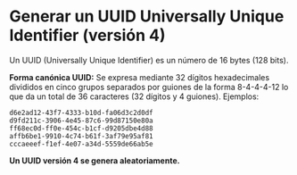 # Generar un UUID Universally Unique Identifier (versión 4)

Un UUID (Universally Unique Identifier) es un número de 16 bytes (128 bits). 

**Forma canónica UUID:** Se expresa mediante 32 dígitos hexadecimales divididos en cinco grupos separados por guiones de la forma 8-4-4-4-12 lo que da un total de 36 caracteres (32 dígitos y 4 guiones). Ejemplos:

    d6e2ad12-43f7-4333-b10d-fa06d3c2d0df
    d9fd211c-3906-4e45-87c6-99d87150e80a
    ff68ec0d-ff0e-454c-b1cf-d9205dbe4d88
    affb6be1-9910-4c74-b61f-3af79e95af81
    cccaeeef-f1ef-4e07-a34d-5559de66ab5e

**Un UUID versión 4 se genera aleatoriamente.**
